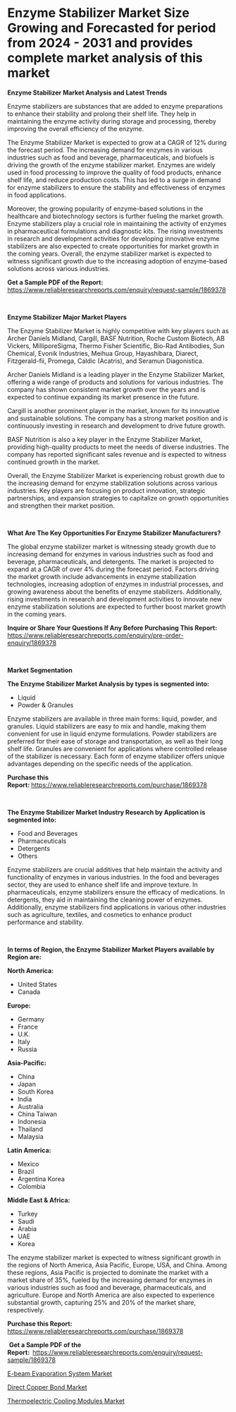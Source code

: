 <p><h1>Enzyme Stabilizer Market Size Growing and Forecasted for period from 2024 - 2031 and provides complete market analysis of this market</h1></p><p><strong>Enzyme Stabilizer Market Analysis and Latest Trends</strong></p>
<p><p>Enzyme stabilizers are substances that are added to enzyme preparations to enhance their stability and prolong their shelf life. They help in maintaining the enzyme activity during storage and processing, thereby improving the overall efficiency of the enzyme.</p><p>The Enzyme Stabilizer Market is expected to grow at a CAGR of 12% during the forecast period. The increasing demand for enzymes in various industries such as food and beverage, pharmaceuticals, and biofuels is driving the growth of the enzyme stabilizer market. Enzymes are widely used in food processing to improve the quality of food products, enhance shelf life, and reduce production costs. This has led to a surge in demand for enzyme stabilizers to ensure the stability and effectiveness of enzymes in food applications.</p><p>Moreover, the growing popularity of enzyme-based solutions in the healthcare and biotechnology sectors is further fueling the market growth. Enzyme stabilizers play a crucial role in maintaining the activity of enzymes in pharmaceutical formulations and diagnostic kits. The rising investments in research and development activities for developing innovative enzyme stabilizers are also expected to create opportunities for market growth in the coming years. Overall, the enzyme stabilizer market is expected to witness significant growth due to the increasing adoption of enzyme-based solutions across various industries.</p></p>
<p><strong>Get a Sample PDF of the Report:&nbsp;</strong> <a href="https://www.reliableresearchreports.com/enquiry/request-sample/1869378">https://www.reliableresearchreports.com/enquiry/request-sample/1869378</a></p>
<p>&nbsp;</p>
<p><strong>Enzyme Stabilizer Major Market Players</strong></p>
<p><p>The Enzyme Stabilizer Market is highly competitive with key players such as Archer Daniels Midland, Cargill, BASF Nutrition, Roche Custom Biotech, AB Vickers, MilliporeSigma, Thermo Fisher Scientific, Bio-Rad Antibodies, Sun Chemical, Evonik Industries, Meihua Group, Hayashibara, Diarect, Fitzgerald-fii, Promega, Caldic (Acatris), and Seramun Diagonistica.</p><p>Archer Daniels Midland is a leading player in the Enzyme Stabilizer Market, offering a wide range of products and solutions for various industries. The company has shown consistent market growth over the years and is expected to continue expanding its market presence in the future.</p><p>Cargill is another prominent player in the market, known for its innovative and sustainable solutions. The company has a strong market position and is continuously investing in research and development to drive future growth.</p><p>BASF Nutrition is also a key player in the Enzyme Stabilizer Market, providing high-quality products to meet the needs of diverse industries. The company has reported significant sales revenue and is expected to witness continued growth in the market.</p><p>Overall, the Enzyme Stabilizer Market is experiencing robust growth due to the increasing demand for enzyme stabilization solutions across various industries. Key players are focusing on product innovation, strategic partnerships, and expansion strategies to capitalize on growth opportunities and strengthen their market position.</p></p>
<p>&nbsp;</p>
<p><strong>What Are The Key Opportunities For Enzyme Stabilizer Manufacturers?</strong></p>
<p><p>The global enzyme stabilizer market is witnessing steady growth due to increasing demand for enzymes in various industries such as food and beverage, pharmaceuticals, and detergents. The market is projected to expand at a CAGR of over 4% during the forecast period. Factors driving the market growth include advancements in enzyme stabilization technologies, increasing adoption of enzymes in industrial processes, and growing awareness about the benefits of enzyme stabilizers. Additionally, rising investments in research and development activities to innovate new enzyme stabilization solutions are expected to further boost market growth in the coming years.</p></p>
<p><strong>Inquire or Share Your Questions If Any Before Purchasing This Report:</strong> <a href="https://www.reliableresearchreports.com/enquiry/pre-order-enquiry/1869378">https://www.reliableresearchreports.com/enquiry/pre-order-enquiry/1869378</a></p>
<p>&nbsp;</p>
<p><strong>Market Segmentation</strong></p>
<p><strong>The Enzyme Stabilizer Market Analysis by types is segmented into:</strong></p>
<p><ul><li>Liquid</li><li>Powder & Granules</li></ul></p>
<p><p>Enzyme stabilizers are available in three main forms: liquid, powder, and granules. Liquid stabilizers are easy to mix and handle, making them convenient for use in liquid enzyme formulations. Powder stabilizers are preferred for their ease of storage and transportation, as well as their long shelf life. Granules are convenient for applications where controlled release of the stabilizer is necessary. Each form of enzyme stabilizer offers unique advantages depending on the specific needs of the application.</p></p>
<p><strong>Purchase this Report:&nbsp;</strong><a href="https://www.reliableresearchreports.com/purchase/1869378">https://www.reliableresearchreports.com/purchase/1869378</a></p>
<p>&nbsp;</p>
<p><strong>The Enzyme Stabilizer Market Industry Research by Application is segmented into:</strong></p>
<p><ul><li>Food and Beverages</li><li>Pharmaceuticals</li><li>Detergents</li><li>Others</li></ul></p>
<p><p>Enzyme stabilizers are crucial additives that help maintain the activity and functionality of enzymes in various industries. In the food and beverages sector, they are used to enhance shelf life and improve texture. In pharmaceuticals, enzyme stabilizers ensure the efficacy of medications. In detergents, they aid in maintaining the cleaning power of enzymes. Additionally, enzyme stabilizers find applications in various other industries such as agriculture, textiles, and cosmetics to enhance product performance and stability.</p></p>
<p>&nbsp;</p>
<p><strong>In terms of Region, the Enzyme Stabilizer Market Players available by Region are:</strong></p>
<p>
    <p> <strong> North America: </strong>
        <ul>
            <li>United States</li>
            <li>Canada</li>
        </ul>
        </p> 
    <p> <strong> Europe: </strong>
        <ul>
            <li>Germany</li>
            <li>France</li>
            <li>U.K.</li>
            <li>Italy</li>
            <li>Russia</li>
        </ul>
        </p> 
    <p> <strong> Asia-Pacific: </strong>
        <ul>
            <li>China</li>
            <li>Japan</li>
            <li>South Korea</li>
            <li>India</li>
            <li>Australia</li>
            <li>China Taiwan</li>
            <li>Indonesia</li>
            <li>Thailand</li>
            <li>Malaysia</li>
        </ul>
        </p> 
    <p> <strong> Latin America: </strong>
        <ul>
            <li>Mexico</li>
            <li>Brazil</li>
            <li>Argentina Korea</li>
            <li>Colombia</li>
        </ul>
        </p> 
    <p> <strong> Middle East & Africa: </strong>
        <ul>
            <li>Turkey</li>
            <li>Saudi</li>
            <li>Arabia</li>
            <li>UAE</li>
            <li>Korea</li>
        </ul>
    </p>
    </p>
<p><p>The enzyme stabilizer market is expected to witness significant growth in the regions of North America, Asia Pacific, Europe, USA, and China. Among these regions, Asia Pacific is projected to dominate the market with a market share of 35%, fueled by the increasing demand for enzymes in various industries such as food and beverage, pharmaceuticals, and agriculture. Europe and North America are also expected to experience substantial growth, capturing 25% and 20% of the market share, respectively.</p></p>
<p><strong>Purchase this Report: </strong><a href="https://www.reliableresearchreports.com/purchase/1869378">https://www.reliableresearchreports.com/purchase/1869378</a></p>
<p>&nbsp;<strong>Get a Sample PDF of the Report:&nbsp;&nbsp;</strong><a href="https://www.reliableresearchreports.com/enquiry/request-sample/1869378">https://www.reliableresearchreports.com/enquiry/request-sample/1869378</a></p>
<p><strong></strong></p>
<p><p><a href="https://view.publitas.com/reportprime-1/e-beam-evaporation-system-market-insights-market-players-and-forecast-till-2030/">E-beam Evaporation System Market</a></p><p><a href="https://view.publitas.com/reportprime-1/direct-copper-bond-market-research-report-forecasted-for-period-from-2023-2030-by-market-type-market-application-and-region/">Direct Copper Bond Market</a></p><p><a href="https://view.publitas.com/reportprime-1/thermoelectric-cooling-modules-market-provides-a-comprehensive-analysis-including-a-macro-overview-of-the-market-as-well-as-micro-details-such-as-market-size-and-competitive-landscape/">Thermoelectric Cooling Modules Market</a></p></p>